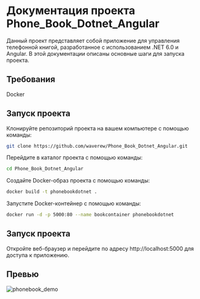 # Документация проекта Phone_Book_Dotnet_Angular



Данный проект представляет собой приложение для управления телефонной книгой, разработанное с использованием .NET 6.0 и Angular. В этой документации описаны основные шаги для запуска проекта.

## Требования

Docker

## Запуск проекта

Клонируйте репозиторий проекта на вашем компьютере с помощью команды:

```bash
git clone https://github.com/waverew/Phone_Book_Dotnet_Angular.git
```
Перейдите в каталог проекта с помощью команды:
```bash
cd Phone_Book_Dotnet_Angular
```
Создайте Docker-образ проекта с помощью команды:

```bash
docker build -t phonebookdotnet .
```
Запустите Docker-контейнер с помощью команды:

```bash
docker run -d -p 5000:80 --name bookcontainer phonebookdotnet
```

## Запуск проекта
Откройте веб-браузер и перейдите по адресу http://localhost:5000 для доступа к приложению.

## Превью
![phonebook_demo](https://user-images.githubusercontent.com/81471150/236386936-fc12df82-74b2-4b48-a5b1-fe7373b190a8.gif)
